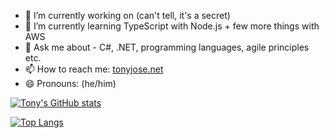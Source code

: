 - 🔭 I’m currently working on (can't tell, it's a secret)
- 🌱 I’m currently learning TypeScript with Node.js + few more things with AWS
- 💬 Ask me about - C#, .NET, programming languages, agile principles etc.
- 📫 How to reach me: [tonyjose.net](http://tonyjose.net)
- 😄 Pronouns: (he/him)

<!--
**tonyjose-tjx/tonyjose-tjx** is a ✨ _special_ ✨ repository because its `README.md` (this file) appears on your GitHub profile.

Here are some ideas to get you started:


-->


[![Tony's GitHub stats](https://github-readme-stats.vercel.app/api?username=tonyjose-tjx&count_private=true&include_all_commits=true)](https://github.com/tonyjose-tjx/github-readme-stats)


[![Top Langs](https://github-readme-stats.vercel.app/api/top-langs/?username=tonyjose-tjx&langs_count=8&include_all_commits&count_private=true)](https://github.com/tonyjose-tjx/github-readme-stats)
